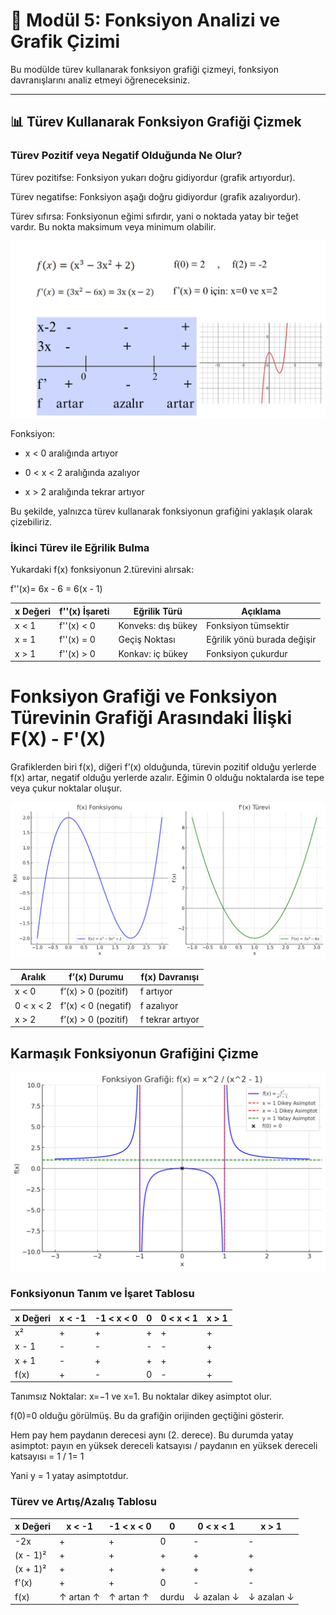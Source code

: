 # 🎯 Modül 5: Fonksiyon Analizi ve Grafik Çizimi

Bu modülde türev kullanarak fonksiyon grafiği çizmeyi, fonksiyon davranışlarını analiz etmeyi öğreneceksiniz.

---

## 📊 Türev Kullanarak Fonksiyon Grafiği Çizmek

### Türev Pozitif veya Negatif Olduğunda Ne Olur?

Türev pozitifse: Fonksiyon yukarı doğru gidiyordur (grafik artıyordur).

Türev negatifse: Fonksiyon aşağı doğru gidiyordur (grafik azalıyordur).

Türev sıfırsa: Fonksiyonun eğimi sıfırdır, yani o noktada yatay bir teğet vardır. Bu nokta maksimum veya minimum olabilir.

![Görsel](../assets/images/turev-ile-grafik-ciz.png)

Fonksiyon:

- x < 0 aralığında artıyor

- 0 < x < 2 aralığında azalıyor

- x > 2 aralığında tekrar artıyor

Bu şekilde, yalnızca türev kullanarak fonksiyonun grafiğini yaklaşık olarak çizebiliriz.

### İkinci Türev ile Eğrilik Bulma

Yukardaki f(x) fonksiyonun 2.türevini alırsak:

f''(x)= 6x - 6 = 6(x - 1)

| x Değeri | f''(x) İşareti | Eğrilik Türü       | Açıklama                    |
| -------- | -------------- | ------------------ | --------------------------- |
| x < 1    | f''(x) < 0     | Konveks: dış bükey | Fonksiyon tümsektir         |
| x = 1    | f''(x) = 0     | Geçiş Noktası      | Eğrilik yönü burada değişir |
| x > 1    | f''(x) > 0     | Konkav: iç bükey   | Fonksiyon çukurdur          |

# Fonksiyon Grafiği ve Fonksiyon Türevinin Grafiği Arasındaki İlişki F(X) - F'(X)

Grafiklerden biri f(x), diğeri f’(x) olduğunda, türevin pozitif olduğu yerlerde f(x) artar, negatif olduğu yerlerde azalır. Eğimin 0 olduğu noktalarda ise tepe veya çukur noktalar oluşur.

![Görsel](../assets/images/fonksiyon-turev-grafik.png)

| Aralık    | f’(x) Durumu        | f(x) Davranışı   |
| --------- | ------------------- | ---------------- |
| x < 0     | f’(x) > 0 (pozitif) | f artıyor        |
| 0 < x < 2 | f’(x) < 0 (negatif) | f azalıyor       |
| x > 2     | f’(x) > 0 (pozitif) | f tekrar artıyor |

## Karmaşık Fonksiyonun Grafiğini Çizme

![Görsel](../assets/images/karmasik-fonksiyon.png)

### Fonksiyonun Tanım ve İşaret Tablosu

| x Değeri | x < -1 | -1 < x < 0 | 0   | 0 < x < 1 | x > 1 |
| -------- | ------ | ---------- | --- | --------- | ----- |
| x²       | +      | +          | +   | +         | +     |
| x - 1    | -      | -          | -   | -         | +     |
| x + 1    | -      | +          | +   | +         | +     |
| f(x)     | +      | -          | 0   | -         | +     |

Tanımsız Noktalar: x=−1 ve x=1. Bu noktalar dikey asimptot olur.

f(0)=0 olduğu görülmüş. Bu da grafiğin orijinden geçtiğini gösterir.

Hem pay hem paydanın derecesi aynı (2. derece).
Bu durumda yatay asimptot:
payın en yüksek dereceli katsayısı / paydanın en yüksek dereceli katsayısı = 1 / 1= 1

Yani y = 1 yatay asimptotdur.

### Türev ve Artış/Azalış Tablosu

| x Değeri | x < -1    | -1 < x < 0 | 0     | 0 < x < 1  | x > 1      |
| -------- | --------- | ---------- | ----- | ---------- | ---------- |
| -2x      | +         | +          | 0     | -          | -          |
| (x - 1)² | +         | +          | +     | +          | +          |
| (x + 1)² | +         | +          | +     | +          | +          |
| f'(x)    | +         | +          | 0     | -          | -          |
| f(x)     | ↑ artan ↑ | ↑ artan ↑  | durdu | ↓ azalan ↓ | ↓ azalan ↓ |

